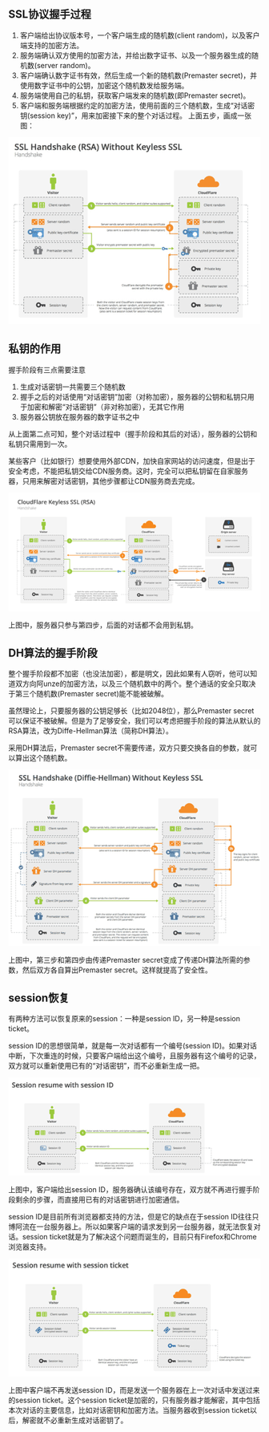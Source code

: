 <!--
 * @Author: zhangjiaxi
 * @Date: 2021-03-03 11:40:44
 * @LastEditors: zhangjiaxi
 * @LastEditTime: 2021-03-03 15:15:11
 * @FilePath: /learning_note/ssl.md
 * @Description: 
-->
## SSL协议握手过程

1. 客户端给出协议版本号，一个客户端生成的随机数(client random)，以及客户端支持的加密方法。
2. 服务端确认双方使用的加密方法，并给出数字证书、以及一个服务器生成的随机数(server random)。
3. 客户端确认数字证书有效，然后生成一个新的随机数(Premaster secret)，并使用数字证书中的公钥，加密这个随机数发给服务端。
4. 服务端使用自己的私钥，获取客户端发来的随机数(即Premaster secret)。
5. 客户端和服务端根据约定的加密方法，使用前面的三个随机数，生成“对话密钥(session key)”，用来加密接下来的整个对话过程。
上面五步，画成一张图：

![1](img/ssl/1.png)

## 私钥的作用

握手阶段有三点需要注意
1. 生成对话密钥一共需要三个随机数
2. 握手之后的对话使用“对话密钥”加密（对称加密），服务器的公钥和私钥只用于加密和解密“对话密钥”（非对称加密），无其它作用
3. 服务器公钥放在服务器的数字证书之中

从上面第二点可知，整个对话过程中（握手阶段和其后的对话），服务器的公钥和私钥只需用到一次。


某些客户（比如银行）想要使用外部CDN，加快自家网站的访问速度，但是出于安全考虑，不能把私钥交给CDN服务商。这时，完全可以把私钥留在自家服务器，只用来解密对话密钥，其他步骤都让CDN服务商去完成。

![2](img/ssl/2.png)

上图中，服务器只参与第四步，后面的对话都不会用到私钥。

## DH算法的握手阶段

整个握手阶段都不加密（也没法加密），都是明文，因此如果有人窃听，他可以知道双方向阿unze的加密方法，以及三个随机数中的两个。整个通话的安全只取决于第三个随机数(Premaster secret)能不能被破解。

虽然理论上，只要服务器的公钥足够长（比如2048位），那么Premaster secret可以保证不被破解。但是为了足够安全，我们可以考虑把握手阶段的算法从默认的RSA算法，改为Diffe-Hellman算法（简称DH算法）。

采用DH算法后，Premaster secret不需要传递，双方只要交换各自的参数，就可以算出这个随机数。

![3](img/ssl/3.png)

上图中，第三步和第四步由传递Premaster secret变成了传递DH算法所需的参数，然后双方各自算出Premaster secret。这样就提高了安全性。

## session恢复

有两种方法可以恢复原来的session：一种是session ID，另一种是session ticket。

session ID的思想很简单，就是每一次对话都有一个编号(session ID)。如果对话中断，下次重连的时候，只要客户端给出这个编号，且服务器有这个编号的记录，双方就可以重新使用已有的“对话密钥”，而不必重新生成一把。

![4](img/ssl/4.png)

上图中，客户端给出session ID，服务器确认该编号存在，双方就不再进行握手阶段剩余的步骤，而直接用已有的对话密钥进行加密通信。

session ID是目前所有浏览器都支持的方法，但是它的缺点在于session ID往往只博阿流在一台服务器上。所以如果客户端的请求发到另一台服务器，就无法恢复对话。session ticket就是为了解决这个问题而诞生的，目前只有Firefox和Chrome浏览器支持。

![5](img/ssl/5.png)

上图中客户端不再发送session ID，而是发送一个服务器在上一次对话中发送过来的session ticket。这个session ticket是加密的，只有服务器才能解密，其中包括本次对话的主要信息，比如对话密钥和加密方法。当服务器收到session ticket以后，解密就不必重新生成对话密钥了。